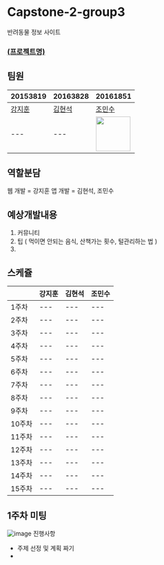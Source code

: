 # Capstone-2-group3
반려동물 정보 사이트

### [(프로젝트명)](https://a-intel.vercel.app/)

## 팀원
| 20153819 | 20163828 | 20161851 |
| --- | --- | --- |
| [강지훈](깃허브주소) | [김현석](깃허브주소) | [조민수](https://github.com/jjominsoo) |
|--- | --- | <img src="https://github.com/jjominsoo.png" width="80"> |

## 역할분담
웹 개발 = 강지훈
앱 개발 = 김현석, 조민수

## 예상개발내용
1. 커뮤니티
2. 팁 ( 먹이면 안되는 음식, 산책가는 횟수, 털관리하는 법 )
3. 

## 스케쥴
|  | 강지훈 | 김현석 | 조민수 |
| --- | --- | --- | --- |
| 1주차 | --- | --- | --- |
| 2주차 | --- | --- | --- |
| 3주차 | --- | --- | --- |
| 4주차 | --- | --- | --- |
| 5주차 | --- | --- | --- |
| 6주차 | --- | --- | --- |
| 7주차 | --- | --- | --- |
| 8주차 | --- | --- | --- |
| 9주차 | --- | --- | --- |
| 10주차 | --- | --- | --- |
| 11주차 | --- | --- | --- |
| 12주차 | --- | --- | --- |
| 13주차 | --- | --- | --- |
| 14주차 | --- | --- | --- |
| 15주차 | --- | --- | --- |

## 1주차 미팅
![image](https://user-images.githubusercontent.com/75295665/156913606-b7359a16-f7f4-4a01-9d30-6de514292a23.png)
진행사항
- 주제 선정 및 계획 짜기
- 
